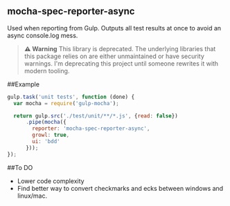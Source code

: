 mocha-spec-reporter-async
--------------------------

Used when reporting from Gulp. Outputs all test results at once to avoid an async console.log mess.

> **⚠ Warning**
> This library is deprecated. The underlying libraries that this package relies on are either unmaintained or have security warnings. I'm deprecating this project until someone rewrites it with modern tooling.

##Example
```JavaScript
gulp.task('unit tests', function (done) {
  var mocha = require('gulp-mocha');

  return gulp.src('./test/unit/**/*.js', {read: false})
      .pipe(mocha({
        reporter: 'mocha-spec-reporter-async',
        growl: true,
        ui: 'bdd'
      }));
});
```

##To DO
* Lower code complexity
* Find better way to convert checkmarks and ecks between windows and linux/mac.
